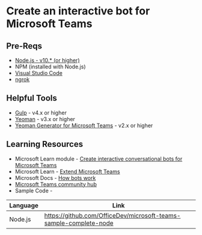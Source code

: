 # Create an interactive bot for Microsoft Teams


## Pre-Reqs
* [Node.js - v10.* (or higher)]( https://nodejs.org/) 
* NPM (installed with Node.js)
* [Visual Studio Code](https://code.visualstudio.com/)
* [ngrok](https://ngrok.com/)  


## Helpful Tools
* [Gulp](https://gulpjs.com/) - v4.x or higher
* [Yeoman](https://yeoman.io/) - v3.x or higher
* [Yeoman Generator for Microsoft Teams](https://github.com/OfficeDev/generator-teams) - v2.x or higher

## Learning Resources
* Microsoft Learn module - [Create interactive conversational bots for Microsoft Teams](https://aka.ms/Learn/TeamsBots)
* Microsoft Learn - [Extend Microsoft Teams](https://docs.microsoft.com/learn/paths/m365-msteams-associate)
* Microsoft Docs - [How bots work](https://aka.ms/docs/how-bots-work)
* [Microsoft Teams community hub](https://aka.ms/MTC/MicrosoftTeams)
* Sample Code -


Language | Link
------------ | -------------
Node.js | https://github.com/OfficeDev/microsoft-teams-sample-complete-node 
